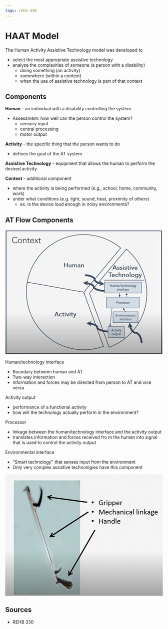 ```yaml
---
tags: rehb-330
---
```


# HAAT Model

The Human Activity Assistive Technology model was developed to

- select the most appropriate assistive technology
- analyze the complexities of someone (a person with a disability)
  - doing something (an activity)
  - somewhere (within a context)
  - when the use of assistive technology is part of that context

## Components

**Human** - an individual with a disability controlling the system

- Assessment: how well can the person control the system?
  - sensory input
  - central processing
  - motor output

**Activity** - the specific thing that the person wants to do

- defines the goal of the AT system

**Assistive Technology** - equipment that allows the human to perform the desired activity

**Context** - additional component

- where the activity is being performed (e.g., school, home, community, work)
- under what conditions (e.g. light, sound, heat, proximity of others)
  - ex. is the device loud enough in noisy environments?

## AT Flow Components

![HAAT Model](../public/attachments/haat-model.png)

Human/technology interface

- Boundary between human and AT
- Two-way interaction
- Information and forces may be directed from person to AT and vice versa

Activity output

- performance of a functional activity
- how will the technology actually perform in the environment?

Processor

- linkage between the human/technology interface and the activity output
- translates information and forces received fro m the human into signal that is used to control the activity output

Environmental interface

- "Smart technology" that senses input from the environment
- Only very complex assistive technologies have this component

![Mechanical reacher](../public/attachments/mechanical-reacher.png)

## Sources

- REHB 330
